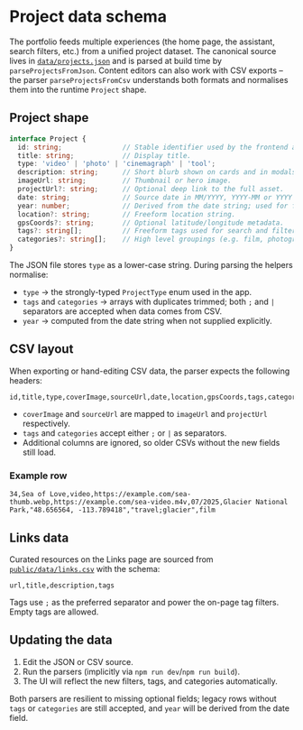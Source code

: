 # Project data schema

The portfolio feeds multiple experiences (the home page, the assistant, search filters, etc.) from a unified project dataset. The canonical source lives in [`data/projects.json`](../data/projects.json) and is parsed at build time by `parseProjectsFromJson`. Content editors can also work with CSV exports – the parser `parseProjectsFromCsv` understands both formats and normalises them into the runtime `Project` shape.

## Project shape

```ts
interface Project {
  id: string;               // Stable identifier used by the frontend and the assistant.
  title: string;            // Display title.
  type: 'video' | 'photo' | 'cinemagraph' | 'tool';
  description: string;      // Short blurb shown on cards and in modals.
  imageUrl: string;         // Thumbnail or hero image.
  projectUrl?: string;      // Optional deep link to the full asset.
  date: string;             // Source date in MM/YYYY, YYYY-MM or YYYY format.
  year: number;             // Derived from the date string; used for filtering.
  location?: string;        // Freeform location string.
  gpsCoords?: string;       // Optional latitude/longitude metadata.
  tags?: string[];          // Freeform tags used for search and filters.
  categories?: string[];    // High level groupings (e.g. film, photography, motion).
}
```

The JSON file stores `type` as a lower-case string. During parsing the helpers normalise:

- `type` → the strongly-typed `ProjectType` enum used in the app.
- `tags` and `categories` → arrays with duplicates trimmed; both `;` and `|` separators are accepted when data comes from CSV.
- `year` → computed from the date string when not supplied explicitly.

## CSV layout

When exporting or hand-editing CSV data, the parser expects the following headers:

```
id,title,type,coverImage,sourceUrl,date,location,gpsCoords,tags,categories
```

- `coverImage` and `sourceUrl` are mapped to `imageUrl` and `projectUrl` respectively.
- `tags` and `categories` accept either `;` or `|` as separators.
- Additional columns are ignored, so older CSVs without the new fields still load.

### Example row

```
34,Sea of Love,video,https://example.com/sea-thumb.webp,https://example.com/sea-video.m4v,07/2025,Glacier National Park,"48.656564, -113.789418","travel;glacier",film
```

## Links data

Curated resources on the Links page are sourced from [`public/data/links.csv`](../public/data/links.csv) with the schema:

```
url,title,description,tags
```

Tags use `;` as the preferred separator and power the on-page tag filters. Empty tags are allowed.

## Updating the data

1. Edit the JSON or CSV source.
2. Run the parsers (implicitly via `npm run dev`/`npm run build`).
3. The UI will reflect the new filters, tags, and categories automatically.

Both parsers are resilient to missing optional fields; legacy rows without `tags` or `categories` are still accepted, and `year` will be derived from the date field.
